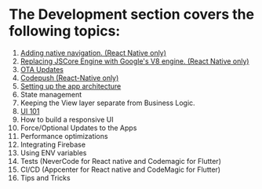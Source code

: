 # The Development section covers the following topics:
1.  [Adding native navigation. (React Native only)](NativeNavigation.md)
2. [Replacing JSCore Engine with Google's V8 engine. (React Native only)](V8.md)
3.  [OTA Updates](OTA.md)
4.  [Codepush (React-Native only)](Codepush.md)
5.  [Setting up the app architecture](Architecture.md)
6.  State management
7.  Keeping the View layer separate from Business Logic.
8.  [UI 101](UI.md)
9.  How to build a responsive UI
10. Force/Optional Updates to the Apps
11. Performance optimizations
12. Integrating Firebase
13. Using ENV variables
14. Tests (NeverCode for React native and Codemagic for Flutter)
15. CI/CD (Appcenter for React native and CodeMagic for Flutter)
16. Tips and Tricks